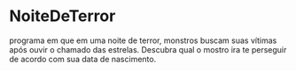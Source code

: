 # NoiteDeTerror
programa em que em uma noite de terror, monstros buscam suas vítimas após ouvir o chamado das estrelas.  Descubra qual o mostro ira te perseguir de acordo com sua data de nascimento.
